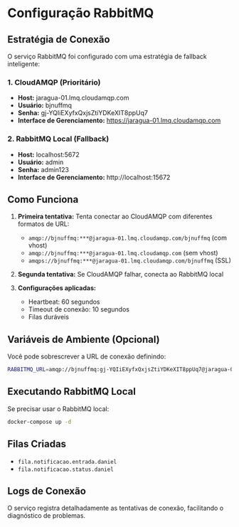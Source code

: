 # Configuração RabbitMQ

## Estratégia de Conexão

O serviço RabbitMQ foi configurado com uma estratégia de fallback inteligente:

### 1. **CloudAMQP (Prioritário)**
- **Host:** jaragua-01.lmq.cloudamqp.com
- **Usuário:** bjnuffmq
- **Senha:** gj-YQIiEXyfxQxjsZtiYDKeXIT8ppUq7
- **Interface de Gerenciamento:** https://jaragua-01.lmq.cloudamqp.com

### 2. **RabbitMQ Local (Fallback)**
- **Host:** localhost:5672
- **Usuário:** admin
- **Senha:** admin123
- **Interface de Gerenciamento:** http://localhost:15672

## Como Funciona

1. **Primeira tentativa:** Tenta conectar ao CloudAMQP com diferentes formatos de URL:
   - `amqp://bjnuffmq:***@jaragua-01.lmq.cloudamqp.com/bjnuffmq` (com vhost)
   - `amqp://bjnuffmq:***@jaragua-01.lmq.cloudamqp.com` (sem vhost)
   - `amqps://bjnuffmq:***@jaragua-01.lmq.cloudamqp.com/bjnuffmq` (SSL)

2. **Segunda tentativa:** Se CloudAMQP falhar, conecta ao RabbitMQ local

3. **Configurações aplicadas:**
   - Heartbeat: 60 segundos
   - Timeout de conexão: 10 segundos
   - Filas duráveis

## Variáveis de Ambiente (Opcional)

Você pode sobrescrever a URL de conexão definindo:

```bash
RABBITMQ_URL=amqp://bjnuffmq:gj-YQIiEXyfxQxjsZtiYDKeXIT8ppUq7@jaragua-01.lmq.cloudamqp.com
```

## Executando RabbitMQ Local

Se precisar usar o RabbitMQ local:

```bash
docker-compose up -d
```

## Filas Criadas

- `fila.notificacao.entrada.daniel`
- `fila.notificacao.status.daniel`

## Logs de Conexão

O serviço registra detalhadamente as tentativas de conexão, facilitando o diagnóstico de problemas.
